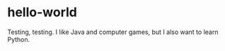 # hello-world


Testing, testing. 
I like Java and computer games, but I also want to learn Python.
